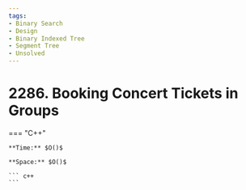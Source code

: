 ```yaml
---
tags:
- Binary Search
- Design
- Binary Indexed Tree
- Segment Tree
- Unsolved
---
```



# 2286. Booking Concert Tickets in Groups

=== "C++"

    **Time:** $O()$

    **Space:** $O()$

    ``` c++
    ```